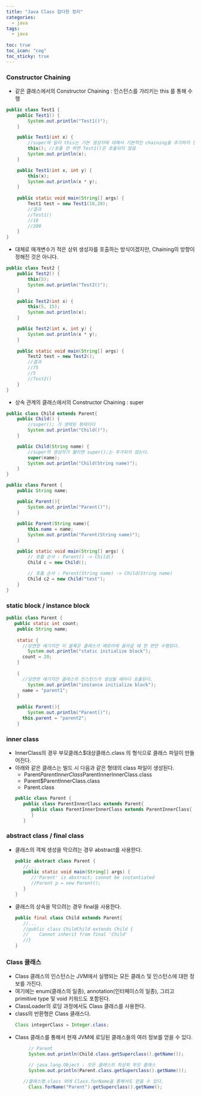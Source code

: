 ```yaml
---
title: "Java Class 잡다한 정리"
categories:
  - java
tags:
  - java
  
toc: true
toc_icon: "cog"
toc_sticky: true
---
```


### Constructor Chaining
- 같은 클래스에서의 Constructor Chaining : 인스턴스를 가리키는 this 를 통해 수행
```java
public class Test1 {
	public Test1() {
		System.out.println("Test1()");
	}

	public Test1(int x) {
		//super와 달리 this는 기본 생성자에 대해서 기본적인 chaining을 추가하지 않는다.
		this(); //호출 안 하면 Test1()은 호출되지 않음
		System.out.println(x);
	}

	public Test1(int x, int y) {
		this(x);
		System.out.println(x * y);
	}
	
	public static void main(String[] args) {
		Test1 test = new Test1(10,20);
		//결과 
		//Test1()
		//10
		//200
	}
}
```

- 대체로 매개변수가 적은 상위 생성자를 호출하는 방식이겠지만, Chaining의 방향이 정해진 것은 아니다.
```java
public class Test2 {
	public Test2() {
		this(5);
		System.out.println("Test2()");
	}

	public Test2(int x) {
		this(5, 15);
		System.out.println(x);
	}

	public Test2(int x, int y) {
		System.out.println(x * y);
	}
	
	public static void main(String[] args) {
		Test2 test = new Test2();
		//결과 
		//75
		//5
		//Test2()
	}
}
```

- 상속 관계의 클래스에서의 Constructor Chaining : super
```java
public class Child extends Parent{
	public Child() {
		//super(); 가 생략된 형태이다
		System.out.println("Child()");
	}

	public Child(String name) {
		//super의 생성자가 불리면 super();는 추가되지 않는다.
		super(name);
		System.out.println("Child(String name)"); 
	}
}

public class Parent {
	public String name;

	public Parent(){
		System.out.println("Parent()"); 
	}
	
	public Parent(String name){
		this.name = name;
		System.out.println("Parent(String name)"); 
	}

	public static void main(String[] args) {
		// 호출 순서 : Parent() -> Child()
		Child c = new Child();
		
		// 호출 순서 : Parent(String name) -> Child(String name)
		Child c2 = new Child("test");
	}
}
```

### static block / instance block
```java
public class Parent {
   public static int count;
	public String name;
	
	static {
      //당연한 얘기지만 이 블록은 클래스가 메모리에 올라갈 때 한 번만 수행된다.
		System.out.println("static initialize block");
      count = 20;
	}
	
	{
      //당연한 얘기지만 클래스의 인스턴스가 생성될 때마다 호출된다.
		System.out.println("instance initialize block");
      name = "parent1";
	}
	
	public Parent(){
		System.out.println("Parent()"); 
      this.parent = "parent2";
	}
```

### inner class
- InnerClass의 경우 부모클래스$대상클래스.class 의 형식으로 클래스 파일이 만들어진다.
- 아래와 같은 클래스는 빌드 시 다음과 같은 형태의 class 파일이 생성된다.
   - Parent$ParentInnerClass$ParentInnerInnerClass.class
	- Parent$ParentInnerClass.class
	- Parent.class
   ```java
   public class Parent {
      public class ParentInnerClass extends Parent{
         public class ParentInnerInnerClass extends ParentInnerClass{
         }
      }
   ```

### abstract class / final class
- 클래스의 객체 생성을 막으려는 경우 abstract를 사용한다.
   ```java
   public abstract class Parent {
      //...
      public static void main(String[] args) {
         //'Parent' is abstract; cannot be instantiated
         //Parent p = new Parent(); 
      }
   }
   ```

- 클래스의 상속을 막으려는 경우 final을 사용한다.
   ```java
   public final class Child extends Parent{
      //...
      //public class ChildChild extends Child {
      //	Cannot inherit from final 'Child'
      //}
   }	
   ```

### Class 클래스 
- Class 클래스의 인스턴스는 JVM에서 실행되는 모든 클래스 및 인스턴스에 대한 정보를 가진다.
- 여기에는 enum(클래스의 일종), annotation(인터페이스의 일종), 그리고 primitive type 및 void 키워드도 포함된다.
- ClassLoader의 로딩 과정에서도 Class 클래스를 사용한다. 
- class의 반환형은 Class 클래스다.
   ```java
   Class integerClass = Integer.class;
   ```
- Class 클래스를 통해서 현재 JVM에 로딩된 클래스들의 여러 정보를 얻을 수 있다.
   ```java
		// Parent
		System.out.println(Child.class.getSuperclass().getName());

		// java.lang.Object : 모든 클래스의 최상위 부모 클래스
		System.out.println(Parent.class.getSuperclass().getName());

      //클래스명.class 외에 Class.forName을 통해서도 얻을 수 있다.
		Class.forName("Parent").getSuperclass().getName();
   ```

###